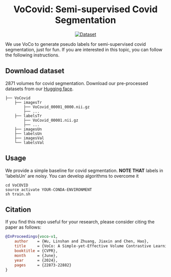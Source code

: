 <div align="center">
<h1>VoCovid: Semi-supervised Covid Segmentation</h1>
<a href='https://huggingface.co/datasets/Luffy503/VoCovid'><img src='https://img.shields.io/badge/Dataset-VoCovid-pink' alt='Dataset'></a>
</div>

We use VoCo to generate pseudo labels for semi-supervised covid segmentation, just for fun. If you are interested in this topic, you can follow the following instructions.

## Download dataset

2871 volumes for covid segmentation. Download our pre-processed datasets from our [Hugging face](https://huggingface.co/datasets/Luffy503/VoCovid). 

```
├── VoCovid
    ├── imagesTr
        ├── VoCovid_00001_0000.nii.gz
        ├── ...
    ├── labelsTr
        ├── VoCovid_00001.nii.gz
        ├── ...
    ├── imagesUn
    ├── labelsUn
    ├── imagesVal
    └── labelsVal
```

## Usage
We provide a simple baseline for covid segmentation. **NOTE THAT** labels in 'labelsUn' are noisy. You can develop algorithms to overcome it

```
cd VoCOVID
source activate YOUR-CONDA-ENVIRONMENT
sh train.sh
```

## Citation

If you find this repo useful for your research, please consider citing the paper as follows:

```bibtex
@InProceedings{voco-v1,
    author    = {Wu, Linshan and Zhuang, Jiaxin and Chen, Hao},
    title     = {VoCo: A Simple-yet-Effective Volume Contrastive Learning Framework for 3D Medical Image Analysis},
    booktitle = {CVPR},
    month     = {June},
    year      = {2024},
    pages     = {22873-22882}
}
```
